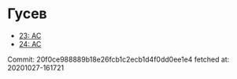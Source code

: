 # Гусев
- [23: AC](23.md)
- [24: AC](24.md)

Commit: 20f0ce988889b18e26fcb1c2ecb1d4f0dd0ee1e4
 fetched at: 20201027-161721
